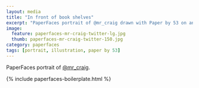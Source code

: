 ```yaml
---
layout: media
title: "In front of book shelves"
excerpt: "PaperFaces portrait of @mr_craig drawn with Paper by 53 on an iPad."
image: 
  feature: paperfaces-mr-craig-twitter-lg.jpg
  thumb: paperfaces-mr-craig-twitter-150.jpg
category: paperfaces
tags: [portrait, illustration, paper by 53]
---
```


PaperFaces portrait of [@mr_craig](http://twitter.com/mr_craig).

{% include paperfaces-boilerplate.html %}